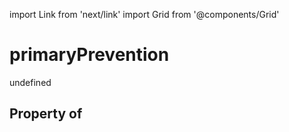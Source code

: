 import Link from 'next/link'
import Grid from '@components/Grid'

# primaryPrevention

undefined

## Property of



